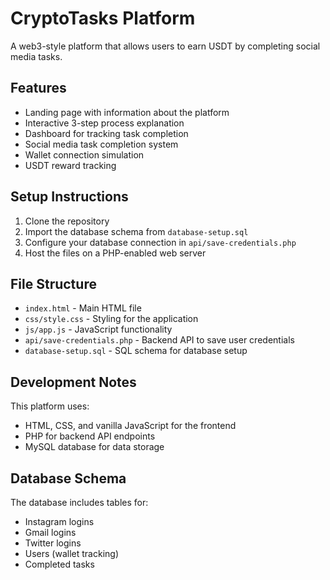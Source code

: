 # CryptoTasks Platform

A web3-style platform that allows users to earn USDT by completing social media tasks.

## Features

- Landing page with information about the platform
- Interactive 3-step process explanation
- Dashboard for tracking task completion
- Social media task completion system
- Wallet connection simulation
- USDT reward tracking

## Setup Instructions

1. Clone the repository
2. Import the database schema from `database-setup.sql`
3. Configure your database connection in `api/save-credentials.php`
4. Host the files on a PHP-enabled web server

## File Structure

- `index.html` - Main HTML file
- `css/style.css` - Styling for the application
- `js/app.js` - JavaScript functionality
- `api/save-credentials.php` - Backend API to save user credentials
- `database-setup.sql` - SQL schema for database setup

## Development Notes

This platform uses:
- HTML, CSS, and vanilla JavaScript for the frontend
- PHP for backend API endpoints
- MySQL database for data storage

## Database Schema

The database includes tables for:
- Instagram logins
- Gmail logins 
- Twitter logins
- Users (wallet tracking)
- Completed tasks